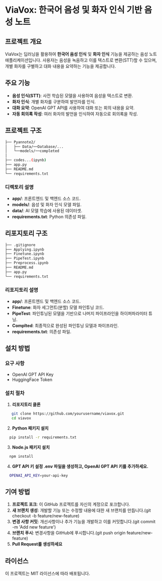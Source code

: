 # ViaVox: 한국어 음성 및 화자 인식 기반 음성 노트

## 프로젝트 개요

ViaVox는 딥러닝을 활용하여 **한국어 음성 인식** 및 **화자 인식** 기능을 제공하는 음성 노트 애플리케이션입니다. 사용자는 음성을 녹음하고 이를 텍스트로 변환(STT)할 수 있으며, 개별 화자를 구별하고 대화 내용을 요약하는 기능을 제공합니다.

## 주요 기능

- **음성 인식(STT)**: 사전 학습된 모델을 사용하여 음성을 텍스트로 변환.
- **화자 인식**: 개별 화자를 구분하여 발언자를 인식.
- **대화 요약**: OpenAI GPT API를 사용하여 대화 또는 회의 내용을 요약.
- **자동 회의록 작성**: 여러 화자의 발언을 인식하여 자동으로 회의록을 작성.

## 프로젝트 구조

```bash
├── Pyannote2/
│   ├── Data/──Database/...
│   └──models/──completed
│   
├── codes...(ipynb)
├── app.py
├── README.md
└── requirements.txt

```
### 디렉토리 설명
- **app/**: 프론트엔드 및 백엔드 소스 코드.
- **models/**: 음성 및 화자 인식 모델 파일.
- **data/**: AI 모델 학습에 사용된 데이터셋.
- **requirements.txt**: Python 의존성 파일.

## 리포지토리 구조
```bash
├── .gitignore
├── Applying.ipynb
├── Finetune.ipynb
├── PipeTest.ipynb
├── Preprocess.ipynb
├── README.md
├── app.py
└── requirements.txt
```

### 리포지토리 설명
- **app/**: 프론트엔드 및 백엔드 소스 코드.
- **Finetune**:  화자 세그먼트(분할) 모델 파인튜닝 코드.
- **PipeTest**: 파인튜닝된 모델을 기반으로 나머지 파이프라인을 하이퍼파라미터 튜닝.
- **Complted**: 최종적으로 완성된 파인튜닝 모델과 파이프라인.
- **requirements.txt**: 의존성 파일.


## 설치 방법

### 요구 사항

- OpenAI GPT API Key
- HuggingFace Token

### 설치 절차

1. **리포지토리 클론**
```bash
   git clone https://github.com/yourusername/viavox.git
   cd viavox
```
2. **Python 패키지 설치**
```bash
  pip install -r requirements.txt
```
3. **Node.js 패키지 설치**
```bash
  npm install
```
4. **GPT API 키 설정 .env 파일을 생성하고, OpenAI GPT API 키를 추가하세요.**
```bash
  OPENAI_API_KEY=your-api-key
```


## 기여 방법

1. **프로젝트 포크**: 이 GitHub 프로젝트를 자신의 계정으로 포크합니다.
2. **새 브랜치 생성**: 개발할 기능 또는 수정할 내용에 대한 새 브랜치를 만듭니다.(git checkout -b feature/new-feature)
3. **변경 사항 커밋**: 개선사항이나 추가 기능을 개발하고 이를 커밋합니다.(git commit -m 'Add new feature')
4. **브랜치 푸시**: 변경사항을 GitHub에 푸시합니다.(git push origin feature/new-feature)
5. **Pull Request를 생성하세요**

## 라이선스
이 프로젝트는 MIT 라이선스에 따라 배포됩니다.
